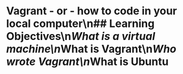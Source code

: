 # Vagrant - or - how to code in your local computer\n## Learning Objectives\n*What is a virtual machine\n*What is Vagrant\n*Who wrote Vagrant\n*What is Ubuntu
